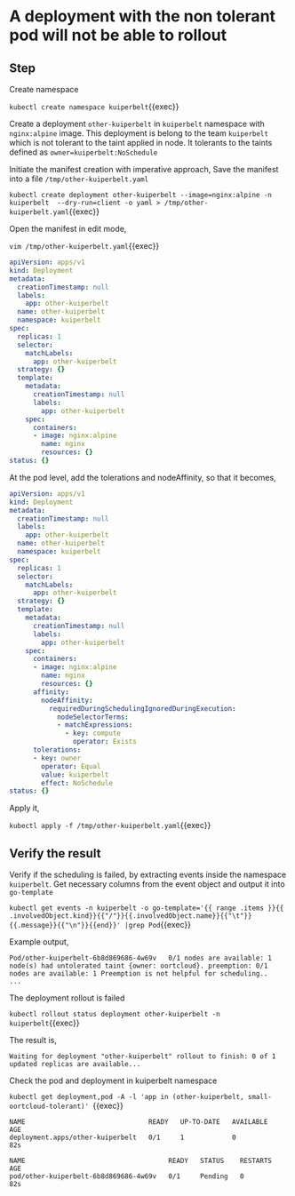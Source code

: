 # A deployment with the non tolerant pod will not be able to rollout

## Step

Create namespace

`kubectl create namespace kuiperbelt`{{exec}}

Create a deployment `other-kuiperbelt` in `kuiperbelt` namespace with `nginx:alpine` image. This deployment is belong to the team `kuiperbelt` which is not tolerant to the taint applied in node. It tolerants to the taints defined as `owner=kuiperbelt:NoSchedule`

Initiate the manifest creation with imperative approach,
Save the manifest into a file `/tmp/other-kuiperbelt.yaml`

`kubectl create deployment other-kuiperbelt --image=nginx:alpine -n kuiperbelt  --dry-run=client -o yaml > /tmp/other-kuiperbelt.yaml`{{exec}}

Open the manifest in edit mode,

`vim /tmp/other-kuiperbelt.yaml`{{exec}}

```yaml
apiVersion: apps/v1
kind: Deployment
metadata:
  creationTimestamp: null
  labels:
    app: other-kuiperbelt
  name: other-kuiperbelt
  namespace: kuiperbelt
spec:
  replicas: 1
  selector:
    matchLabels:
      app: other-kuiperbelt
  strategy: {}
  template:
    metadata:
      creationTimestamp: null
      labels:
        app: other-kuiperbelt
    spec:
      containers:
      - image: nginx:alpine
        name: nginx
        resources: {}
status: {}
```

At the pod level, add the tolerations and nodeAffinity, so that it becomes,

```yaml
apiVersion: apps/v1
kind: Deployment
metadata:
  creationTimestamp: null
  labels:
    app: other-kuiperbelt
  name: other-kuiperbelt
  namespace: kuiperbelt
spec:
  replicas: 1
  selector:
    matchLabels:
      app: other-kuiperbelt
  strategy: {}
  template:
    metadata:
      creationTimestamp: null
      labels:
        app: other-kuiperbelt
    spec:
      containers:
      - image: nginx:alpine
        name: nginx
        resources: {}
      affinity:
        nodeAffinity:
          requiredDuringSchedulingIgnoredDuringExecution:
            nodeSelectorTerms:
            - matchExpressions:
              - key: compute
                operator: Exists
      tolerations:
      - key: owner
        operator: Equal
        value: kuiperbelt
        effect: NoSchedule
status: {}
```

Apply it,

`kubectl apply -f /tmp/other-kuiperbelt.yaml`{{exec}}

## Verify the result

Verify if the scheduling is failed, by extracting events inside the namespace `kuiperbelt`. Get necessary columns from the event object and output it into `go-template`

`kubectl get events -n kuiperbelt -o go-template='{{ range .items }}{{ .involvedObject.kind}}{{"/"}}{{.involvedObject.name}}{{"\t"}}{{.message}}{{"\n"}}{{end}}' |grep Pod`{{exec}}

Example output,

```text
Pod/other-kuiperbelt-6b8d869686-4w69v   0/1 nodes are available: 1 node(s) had untolerated taint {owner: oortcloud}. preemption: 0/1 nodes are available: 1 Preemption is not helpful for scheduling..
...

```

The deployment rollout is failed

`kubectl rollout status deployment other-kuiperbelt -n kuiperbelt`{{exec}}

The result is,

```text
Waiting for deployment "other-kuiperbelt" rollout to finish: 0 of 1 updated replicas are available...
```

Check the pod and deployment in kuiperbelt namespace

`kubectl get deployment,pod -A -l 'app in (other-kuiperbelt, small-oortcloud-tolerant)' `{{exec}}

```text
NAME                               READY   UP-TO-DATE   AVAILABLE   AGE
deployment.apps/other-kuiperbelt   0/1     1            0           82s

NAME                                    READY   STATUS    RESTARTS   AGE
pod/other-kuiperbelt-6b8d869686-4w69v   0/1     Pending   0          82s
```
